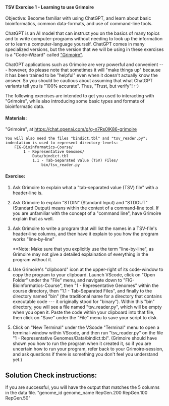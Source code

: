 #### TSV Exercise 1 - Learning to use Grimoire

 Objective: Become familiar with using ChatGPT, and learn about basic bioinformatics, common data-formats, and use of command-line tools.
 
ChatGPT is an AI model that can instruct you on the basics of many topics and to write computer-programs without needing to look up the information or to learn a computer-language yourself. ChatGPT comes in many specialized versions, but the version that we will be using in these exercises is a "Code-Wizard" called ["Grimoire"](https://chat.openai.com/g/g-n7Rs0IK86-grimoire/).

ChatGPT applications such as Grimoire are very powerful and convenient --- however, do please note that sometimes it will "make things up" because it has been trained to be "helpful" even when it doesn't actually know the answer. So you should be cautious about assuming that what ChatGPT variants tell you is "100% accurate".
Thus, "Trust, but verify"! :-)

The following exercises are intended to get you used to interacting with "Grimoire", while also introducing some basic types and formats of bioinformatic data.

#### Materials: 

"Grimoire", at <https://chat.openai.com/g/g-n7Rs0IK86-grimoire>

```
You will also need the files "bindict.tbl" and "tsv_reader.py";
indentation is used to represent directory-levels: 
    FIG-Bioinformatics-Course/
        1 - Representative Genomes/
            Data/bindict.tbl
            1.1 - Tab-Separated Value (TSV) Files/
                bin/tsv_reader.py
```

#### Exercise: 

1. Ask Grimoire to explain what a "tab-separated value (TSV) file" with a header-line is.

2. Ask Grimoire to explain "STDIN" (Standard Input) and "STDOUT" (Standard Output) means within the context of a command-line tool. If you are unfamiliar with the concept of a "command line", have Grimoire explain that as well.

3. Ask Grimoire to write a program that will list the names in a TSV-file's header-line columns, and then have it explain to you how the program works "line-by-line"

    **Note: Make sure that you explicitly use the term "line-by-line", as Grimoire may not give a detailed explaination of everything in the program without it.

4. Use Grimoire's "clipboard" icon at the upper-right of its code-window to copy the program to your clipboard. Launch VScode, click on "Open Folder" under the "File" menu, and navigate down to "FIG-Bioinformatics-Course", then "1 - Representative Genomes" within the course directory, then "1.1 - Tab-Separated Files", and finally to the directory named "bin" (the traditional name for a directory that contains executable code --- it originally stood for "binary"). Within this "bin" directory, you will see a file named "tsv_reader.py", which will be empty when you open it. Paste the code within your clipboard into that file, then click on "Save" under the "File" menu to save your script to disk. 

5. Click on "New Terminal" under the VScode "Terminal" menu to open a terminal-window within VScode, and then run "tsv_reader.py" on the file "1 - Representative Genomes/Data/bindict.tbl". (Grimoire should have shown you how to run the program when it created it, so if you are uncertain how to run your program, refer back to your Grimoire-session, and ask questions if there is something you don't feel you understand yet.)

## Solution Check instructions:
If you are successful, you will have the output that matches the 5 columns in the data file.
"genome_id	genome_name	RepGen.200	RepGen.100	RepGen.50"